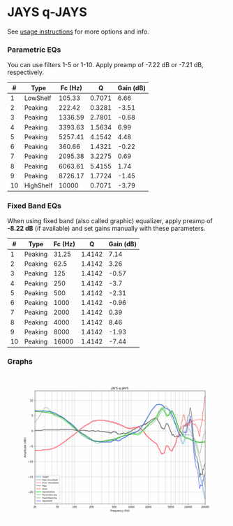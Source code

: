 # JAYS q-JAYS
See [usage instructions](https://github.com/jaakkopasanen/AutoEq#usage) for more options and info.

### Parametric EQs
You can use filters 1-5 or 1-10. Apply preamp of -7.22 dB or -7.21 dB, respectively.

|   # | Type      |   Fc (Hz) |      Q |   Gain (dB) |
|-----|-----------|-----------|--------|-------------|
|   1 | LowShelf  |    105.33 | 0.7071 |        6.66 |
|   2 | Peaking   |    222.42 | 0.3281 |       -3.51 |
|   3 | Peaking   |   1336.59 | 2.7801 |       -0.68 |
|   4 | Peaking   |   3393.63 | 1.5634 |        6.99 |
|   5 | Peaking   |   5257.41 | 4.1542 |        4.48 |
|   6 | Peaking   |    360.66 | 1.4321 |       -0.22 |
|   7 | Peaking   |   2095.38 | 3.2275 |        0.69 |
|   8 | Peaking   |   6063.61 | 5.4155 |        1.74 |
|   9 | Peaking   |   8726.17 | 1.7724 |       -1.45 |
|  10 | HighShelf |  10000    | 0.7071 |       -3.79 |

### Fixed Band EQs
When using fixed band (also called graphic) equalizer, apply preamp of **-8.22 dB** (if available) and set gains manually with these parameters.

|   # | Type    |   Fc (Hz) |      Q |   Gain (dB) |
|-----|---------|-----------|--------|-------------|
|   1 | Peaking |     31.25 | 1.4142 |        7.14 |
|   2 | Peaking |     62.5  | 1.4142 |        3.26 |
|   3 | Peaking |    125    | 1.4142 |       -0.57 |
|   4 | Peaking |    250    | 1.4142 |       -3.7  |
|   5 | Peaking |    500    | 1.4142 |       -2.31 |
|   6 | Peaking |   1000    | 1.4142 |       -0.96 |
|   7 | Peaking |   2000    | 1.4142 |        0.39 |
|   8 | Peaking |   4000    | 1.4142 |        8.46 |
|   9 | Peaking |   8000    | 1.4142 |       -1.93 |
|  10 | Peaking |  16000    | 1.4142 |       -7.44 |

### Graphs
![](./JAYS%20q-JAYS.png)
